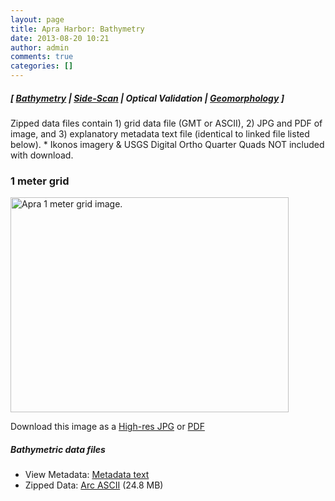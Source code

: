 ```yaml
---
layout: page
title: Apra Harbor: Bathymetry
date: 2013-08-20 10:21
author: admin
comments: true
categories: []
---
```

<h5 class="no_margin-top">[ <a href="http://www.soest.hawaii.edu/pibhmc/cms/data-by-location/cnmi-guam/apra-harbor/apra-harbor-bathymetry">Bathymetry</a> | <span class="style1"><a href="http://www.soest.hawaii.edu/pibhmc/cms/data-by-location/cnmi-guam/apra-harbor/apra-harbor-backscatter">Side-Scan</a></span> | <span class="no_margin-top-deadlink">Optical Validation</span> | <a href="http://www.soest.hawaii.edu/pibhmc/cms/data-by-location/cnmi-guam/apra-harbor/apra-harbor-geomorphology">Geomorphology</a> ]</h5>
Zipped data files contain 1) grid data file (GMT or ASCII), 2) JPG and PDF of image, and 3) explanatory metadata text file (identical to linked file listed below).
* Ikonos imagery &amp; USGS Digital Ortho Quarter Quads NOT included with download.
<h3>1 meter grid</h3>
<a href="ftp://ftp.soest.hawaii.edu/pibhmc/website/data/cnmi-guam/bathymetry/apra_bty_1m.jpg"><img title="Apra bathymetry gridded at 1 m." alt="Apra 1 meter grid image." src="http://www.soest.hawaii.edu/pibhmc/CNMI_images/apra_bty_1m_445.jpg" width="445" height="344" align="top" border="0" hspace="0" /></a>


Download this image as a <a href="ftp://ftp.soest.hawaii.edu/pibhmc/website/data/cnmi-guam/bathymetry/apra_bty_1m.jpg">High-res JPG</a> or <a href="ftp://ftp.soest.hawaii.edu/pibhmc/website/data/cnmi-guam/bathymetry/apra_bty_1m.pdf">PDF</a>
<h5>Bathymetric data files</h5>
<ul>
	<li>View Metadata: <a href="https://www.coris.noaa.gov/metadata/records/html/apra_bty_1m.html">Metadata text</a></li>
	<li>Zipped Data: <a href="ftp://ftp.soest.hawaii.edu/pibhmc/website/data/cnmi-guam/bathymetry/apra_1m_asc.zip">Arc ASCII</a> (24.8 MB)</li>
</ul>
&nbsp;

&nbsp;

&nbsp;

&nbsp;

&nbsp;

&nbsp;

&nbsp;

&nbsp;

&nbsp;

&nbsp;
